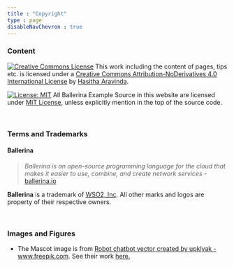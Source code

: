 ```yaml
---
title : "Copyright"
type : page
disableNavChevron : true
---
```


### Content 

[![Creative Commons License](https://i.creativecommons.org/l/by-nd/4.0/88x31.png)](http://creativecommons.org/licenses/by-nd/4.0/) This work including the content of pages, tips etc. is licensed under a [Creative Commons Attribution-NoDerivatives 4.0 International License](http://creativecommons.org/licenses/by-nd/4.0/) by [Hasitha Aravinda](https://twitter.com/hasithaaravinda).

[![License: MIT](https://img.shields.io/badge/License-MIT-yellow.svg)](https://opensource.org/licenses/MIT) All Ballerina Example Source in this website are licensed under [MIT License](https://opensource.org/licenses/MIT), unless explicitly mention in the top of the source code. 

<br>

### Terms and Trademarks

#### Ballerina
>  *Ballerina is an open-source programming language for the cloud that makes it easier to use, combine, and create network services* - [ballerina.io](https://ballerina.io)

**Ballerina** is a trademark of [WSO2, Inc](https://wso2.com). All other marks and logos are property of their respective owners.

<br>

### Images and Figures

- The Mascot image is from <a href="https://www.freepik.com/vectors/robot-chatbot">Robot chatbot vector created by upklyak - www.freepik.com</a>. See their work [here.](https://www.freepik.com/author/upklyak)